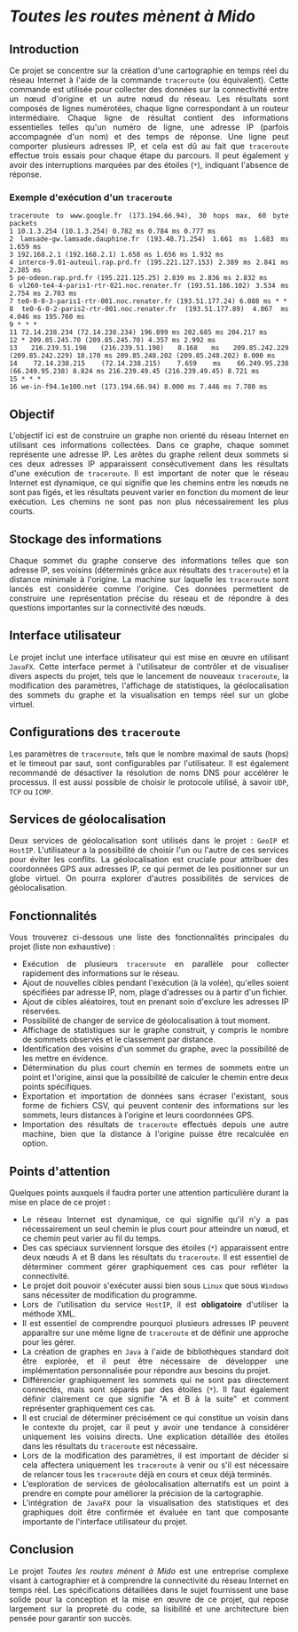 <div align="justify">

# *Toutes les routes mènent à Mido*

## Introduction

Ce projet se concentre sur la création d'une cartographie en temps réel du réseau Internet à l'aide de la
commande `traceroute` (ou équivalent). Cette commande est utilisée pour collecter des données sur la connectivité entre
un nœud d'origine et un autre nœud du réseau. Les résultats sont composés de lignes numérotées, chaque ligne
correspondant à un routeur intermédiaire. Chaque ligne de résultat contient des informations essentielles telles qu'un
numéro de ligne, une adresse IP (parfois accompagnée d'un nom) et des temps de réponse. Une ligne peut comporter
plusieurs adresses IP, et cela est dû au fait que `traceroute` effectue trois essais pour chaque étape du parcours. Il
peut également y avoir des interruptions marquées par des étoiles (`*`), indiquant l'absence de réponse.

### Exemple d'exécution d'un `traceroute`

  ```
  traceroute to www.google.fr (173.194.66.94), 30 hops max, 60 byte packets
  1 10.1.3.254 (10.1.3.254) 0.782 ms 0.784 ms 0.777 ms
  2 lamsade-gw.lamsade.dauphine.fr (193.48.71.254) 1.661 ms 1.683 ms 1.659 ms
  3 192.168.2.1 (192.168.2.1) 1.658 ms 1.656 ms 1.932 ms
  4 interco-9.01-auteuil.rap.prd.fr (195.221.127.153) 2.389 ms 2.841 ms 2.385 ms
  5 pe-odeon.rap.prd.fr (195.221.125.25) 2.839 ms 2.836 ms 2.832 ms
  6 vl260-te4-4-paris1-rtr-021.noc.renater.fr (193.51.186.102) 3.534 ms 2.754 ms 2.703 ms
  7 te0-0-0-3-paris1-rtr-001.noc.renater.fr (193.51.177.24) 6.088 ms * *
  8 te0-6-0-2-paris2-rtr-001.noc.renater.fr (193.51.177.89) 4.067 ms 4.046 ms 195.760 ms
  9 * * *
  11 72.14.238.234 (72.14.238.234) 196.899 ms 202.685 ms 204.217 ms
  12 * 209.85.245.70 (209.85.245.70) 4.357 ms 2.992 ms
  13 216.239.51.198 (216.239.51.198) 8.168 ms 209.85.242.229 (209.85.242.229) 18.170 ms 209.85.248.202 (209.85.248.202) 8.000 ms
  14 72.14.238.215 (72.14.238.215) 7.659 ms 66.249.95.238 (66.249.95.238) 8.824 ms 216.239.49.45 (216.239.49.45) 8.721 ms
  15 * * *
  16 we-in-f94.1e100.net (173.194.66.94) 8.000 ms 7.446 ms 7.780 ms
  ```

## Objectif

L'objectif ici est de construire un graphe non orienté du réseau Internet en utilisant ces informations collectées. Dans
ce graphe, chaque sommet représente une adresse IP. Les arêtes du graphe relient deux sommets si ces deux adresses IP
apparaissent consécutivement dans les résultats d'une exécution de `traceroute`. Il est important de noter que le réseau
Internet est dynamique, ce qui signifie que les chemins entre les nœuds ne sont pas figés, et les résultats peuvent
varier en fonction du moment de leur exécution. Les chemins ne sont pas non plus nécessairement les plus courts.

## Stockage des informations

Chaque sommet du graphe conserve des informations telles que son adresse IP, ses voisins (déterminés grâce aux résultats
des `traceroute`) et la distance minimale à l'origine. La machine sur laquelle les `traceroute` sont lancés est
considérée comme l'origine. Ces données permettent de construire une représentation précise du réseau et de répondre à
des questions importantes sur la connectivité des nœuds.

## Interface utilisateur

Le projet inclut une interface utilisateur qui est mise en œuvre en utilisant `JavaFX`. Cette interface permet à
l'utilisateur de contrôler et de visualiser divers aspects du projet, tels que le lancement de nouveaux `traceroute`, la
modification des paramètres, l'affichage de statistiques, la géolocalisation des sommets du graphe et la visualisation
en temps réel sur un globe virtuel.

## Configurations des `traceroute`

Les paramètres de `traceroute`, tels que le nombre maximal de sauts (hops) et le timeout par saut, sont configurables
par l'utilisateur. Il est également recommandé de désactiver la résolution de noms DNS pour accélérer le processus. Il
est aussi possible de choisir le protocole utilisé, à savoir `UDP`, `TCP` ou `ICMP`.

## Services de géolocalisation

Deux services de géolocalisation sont utilisés dans le projet : `GeoIP` et `HostIP`. L'utilisateur a la possibilité de
choisir l'un ou l'autre de ces services pour éviter les conflits. La géolocalisation est cruciale pour attribuer des
coordonnées GPS aux adresses IP, ce qui permet de les positionner sur un globe virtuel. On pourra explorer d'autres
possibilités de services de géolocalisation.

## Fonctionnalités

Vous trouverez ci-dessous une liste des fonctionnalités principales du projet (liste non exhaustive) :

- Exécution de plusieurs `traceroute` en parallèle pour collecter rapidement des informations sur le réseau.
- Ajout de nouvelles cibles pendant l'exécution (à la volée), qu'elles soient spécifiées par adresse IP, nom, plage
  d'adresses ou à partir d'un fichier.
- Ajout de cibles aléatoires, tout en prenant soin d'exclure les adresses IP réservées.
- Possibilité de changer de service de géolocalisation à tout moment.
- Affichage de statistiques sur le graphe construit, y compris le nombre de sommets observés et le classement par
  distance.
- Identification des voisins d'un sommet du graphe, avec la possibilité de les mettre en évidence.
- Détermination du plus court chemin en termes de sommets entre un point et l'origine, ainsi que la possibilité de
  calculer le chemin entre deux points spécifiques.
- Exportation et importation de données sans écraser l'existant, sous forme de fichiers CSV, qui peuvent contenir des
  informations sur les sommets, leurs distances à l'origine et leurs coordonnées GPS.
- Importation des résultats de `traceroute` effectués depuis une autre machine, bien que la distance à l'origine puisse
  être recalculée en option.

## Points d'attention

Quelques points auxquels il faudra porter une attention particulière durant la mise en place de ce projet :

- Le réseau Internet est dynamique, ce qui signifie qu'il n'y a pas nécessairement un seul chemin le plus court pour
  atteindre un nœud, et ce chemin peut varier au fil du temps.
- Des cas spéciaux surviennent lorsque des étoiles (`*`) apparaissent entre deux nœuds A et B dans les résultats
  du `traceroute`. Il est essentiel de déterminer comment gérer graphiquement ces cas pour refléter la connectivité.
- Le projet doit pouvoir s'exécuter aussi bien sous `Linux` que sous `Windows` sans nécessiter de modification du
  programme.
- Lors de l'utilisation du service `HostIP`, il est __obligatoire__ d'utiliser la méthode XML.
- Il est essentiel de comprendre pourquoi plusieurs adresses IP peuvent apparaître sur une même ligne de `traceroute` et
  de définir une approche pour les gérer.
- La création de graphes en `Java` à l'aide de bibliothèques standard doit être explorée, et il peut être nécessaire de
  développer une implémentation personnalisée pour répondre aux besoins du projet.
- Différencier graphiquement les sommets qui ne sont pas directement connectés, mais sont séparés par des étoiles (`*`).
  Il faut également définir clairement ce que signifie "A et B à la suite" et comment représenter graphiquement ces cas.
- Il est crucial de déterminer précisément ce qui constitue un voisin dans le contexte du projet, car il peut y avoir
  une tendance à considérer uniquement les voisins directs. Une explication détaillée des étoiles dans les résultats
  du `traceroute` est nécessaire.
- Lors de la modification des paramètres, il est important de décider si cela affectera uniquement les `traceroute` à
  venir ou s'il est nécessaire de relancer tous les `traceroute` déjà en cours et ceux déjà terminés.
- L'exploration de services de géolocalisation alternatifs est un point à prendre en compte pour améliorer la précision
  de la cartographie.
- L'intégration de `JavaFX` pour la visualisation des statistiques et des graphiques doit être confirmée et évaluée en
  tant que composante importante de l'interface utilisateur du projet.

## Conclusion

Le projet *Toutes les routes mènent à Mido* est une entreprise complexe visant à cartographier et à comprendre la
connectivité du réseau Internet en temps réel. Les spécifications détaillées dans le sujet fournissent une base solide
pour la conception et la mise en œuvre de ce projet, qui repose largement sur la propreté du code, sa lisibilité et une
architecture bien pensée pour garantir son succès.

</div>

